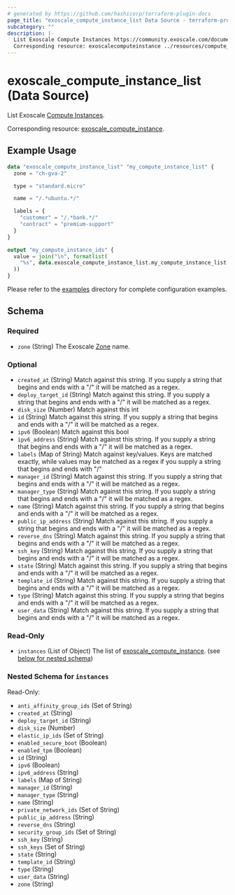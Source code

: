 ```yaml
---
# generated by https://github.com/hashicorp/terraform-plugin-docs
page_title: "exoscale_compute_instance_list Data Source - terraform-provider-exoscale"
subcategory: ""
description: |-
  List Exoscale Compute Instances https://community.exoscale.com/documentation/compute/.
  Corresponding resource: exoscalecomputeinstance ../resources/compute_instance.md.
---
```


# exoscale_compute_instance_list (Data Source)

List Exoscale [Compute Instances](https://community.exoscale.com/documentation/compute/).

Corresponding resource: [exoscale_compute_instance](../resources/compute_instance.md).

## Example Usage

```terraform
data "exoscale_compute_instance_list" "my_compute_instance_list" {
  zone = "ch-gva-2"

  type = "standard.micro"

  name = "/.*ubuntu.*/"

  labels = {
    "customer" = "/.*bank.*/"
    "contract" = "premium-support"
  }
}

output "my_compute_instance_ids" {
  value = join("\n", formatlist(
    "%s", data.exoscale_compute_instance_list.my_compute_instance_list.instances.*.id
  ))
}
```

Please refer to the [examples](https://github.com/exoscale/terraform-provider-exoscale/tree/master/examples/)
directory for complete configuration examples.

<!-- schema generated by tfplugindocs -->
## Schema

### Required

- `zone` (String) The Exoscale [Zone](https://www.exoscale.com/datacenters/) name.

### Optional

- `created_at` (String) Match against this string. If you supply a string that begins and ends with a "/" it will be matched as a regex.
- `deploy_target_id` (String) Match against this string. If you supply a string that begins and ends with a "/" it will be matched as a regex.
- `disk_size` (Number) Match against this int
- `id` (String) Match against this string. If you supply a string that begins and ends with a "/" it will be matched as a regex.
- `ipv6` (Boolean) Match against this bool
- `ipv6_address` (String) Match against this string. If you supply a string that begins and ends with a "/" it will be matched as a regex.
- `labels` (Map of String) Match against key/values. Keys are matched exactly, while values may be matched as a regex if you supply a string that begins and ends with "/"
- `manager_id` (String) Match against this string. If you supply a string that begins and ends with a "/" it will be matched as a regex.
- `manager_type` (String) Match against this string. If you supply a string that begins and ends with a "/" it will be matched as a regex.
- `name` (String) Match against this string. If you supply a string that begins and ends with a "/" it will be matched as a regex.
- `public_ip_address` (String) Match against this string. If you supply a string that begins and ends with a "/" it will be matched as a regex.
- `reverse_dns` (String) Match against this string. If you supply a string that begins and ends with a "/" it will be matched as a regex.
- `ssh_key` (String) Match against this string. If you supply a string that begins and ends with a "/" it will be matched as a regex.
- `state` (String) Match against this string. If you supply a string that begins and ends with a "/" it will be matched as a regex.
- `template_id` (String) Match against this string. If you supply a string that begins and ends with a "/" it will be matched as a regex.
- `type` (String) Match against this string. If you supply a string that begins and ends with a "/" it will be matched as a regex.
- `user_data` (String) Match against this string. If you supply a string that begins and ends with a "/" it will be matched as a regex.

### Read-Only

- `instances` (List of Object) The list of [exoscale_compute_instance](./compute_instance.md). (see [below for nested schema](#nestedatt--instances))

<a id="nestedatt--instances"></a>
### Nested Schema for `instances`

Read-Only:

- `anti_affinity_group_ids` (Set of String)
- `created_at` (String)
- `deploy_target_id` (String)
- `disk_size` (Number)
- `elastic_ip_ids` (Set of String)
- `enabled_secure_boot` (Boolean)
- `enabled_tpm` (Boolean)
- `id` (String)
- `ipv6` (Boolean)
- `ipv6_address` (String)
- `labels` (Map of String)
- `manager_id` (String)
- `manager_type` (String)
- `name` (String)
- `private_network_ids` (Set of String)
- `public_ip_address` (String)
- `reverse_dns` (String)
- `security_group_ids` (Set of String)
- `ssh_key` (String)
- `ssh_keys` (Set of String)
- `state` (String)
- `template_id` (String)
- `type` (String)
- `user_data` (String)
- `zone` (String)



